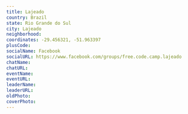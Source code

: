 ```yaml
---
title: Lajeado
country: Brazil
state: Rio Grande do Sul
city: Lajeado
neighborhood: 
coordinates: -29.456321, -51.963397
plusCode:
socialName: Facebook
socialURL: https://www.facebook.com/groups/free.code.camp.lajeado
chatName:
chatURL:
eventName:
eventURL:
leaderName:
leaderURL:
oldPhoto: 
coverPhoto:
---
```

